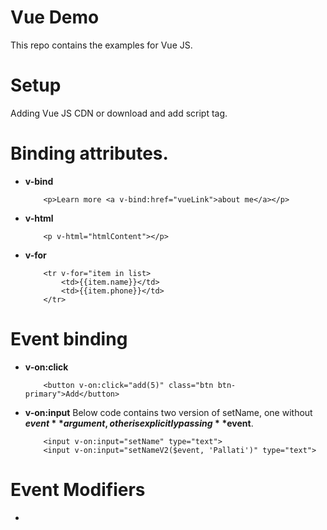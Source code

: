 # Vue Demo

This repo contains the examples for Vue JS.

# Setup

Adding Vue JS CDN or download and add script tag.

# Binding attributes.

-   **v-bind**
    ```
        <p>Learn more <a v-bind:href="vueLink">about me</a></p>
    ```
-   **v-html**
    ```
        <p v-html="htmlContent"></p>
    ```
-   **v-for**
    ```
        <tr v-for="item in list>
            <td>{{item.name}}</td>
            <td>{{item.phone}}</td>
        </tr>
    ```

# Event binding

-   **v-on:click**
    ```
        <button v-on:click="add(5)" class="btn btn-primary">Add</button>
    ```
-   **v-on:input**
    Below code contains two version of setName, one without **$event** argument, other is explicitly passing **$event**.
    ```
        <input v-on:input="setName" type="text">
        <input v-on:input="setNameV2($event, 'Pallati')" type="text">
    ```

# Event Modifiers

-
